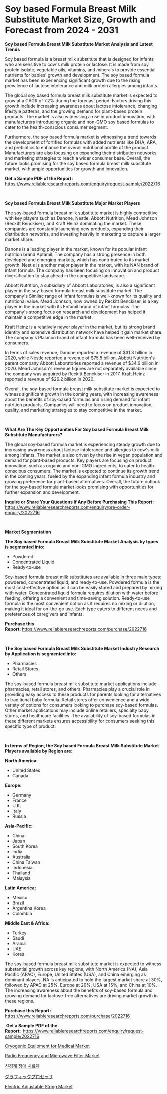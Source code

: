 <p><h1>Soy based Formula Breast Milk Substitute Market Size, Growth and Forecast from 2024 - 2031</h1></p><p><strong>Soy based Formula Breast Milk Substitute Market Analysis and Latest Trends</strong></p>
<p><p>Soy based formula is a breast milk substitute that is designed for infants who are sensitive to cow's milk protein or lactose. It is made from soy protein isolate, vegetable oils, vitamins, and minerals to provide essential nutrients for babies' growth and development. The soy based formula market has been experiencing significant growth due to the rising prevalence of lactose intolerance and milk protein allergies among infants.</p><p>The global soy based formula breast milk substitute market is expected to grow at a CAGR of 7.2% during the forecast period. Factors driving this growth include increasing awareness about lactose intolerance, changing lifestyle patterns, and the growing demand for plant-based protein products. The market is also witnessing a rise in product innovation, with manufacturers introducing organic and non-GMO soy based formulas to cater to the health-conscious consumer segment.</p><p>Furthermore, the soy based formula market is witnessing a trend towards the development of fortified formulas with added nutrients like DHA, ARA, and prebiotics to enhance the overall nutritional profile of the product. Manufacturers are also focusing on expanding their distribution networks and marketing strategies to reach a wider consumer base. Overall, the future looks promising for the soy based formula breast milk substitute market, with ample opportunities for growth and innovation.</p></p>
<p><strong>Get a Sample PDF of the Report:&nbsp;</strong> <a href="https://www.reliableresearchreports.com/enquiry/request-sample/2022716">https://www.reliableresearchreports.com/enquiry/request-sample/2022716</a></p>
<p>&nbsp;</p>
<p><strong>Soy based Formula Breast Milk Substitute Major Market Players</strong></p>
<p><p>The soy-based formula breast milk substitute market is highly competitive with key players such as Danone, Nestle, Abbott Nutrition, Mead Johnson (Reckitt Benckiser), and Kraft Heinz dominating the market. These companies are constantly launching new products, expanding their distribution networks, and investing heavily in marketing to capture a larger market share.</p><p>Danone is a leading player in the market, known for its popular infant nutrition brand Aptamil. The company has a strong presence in both developed and emerging markets, which has contributed to its market growth. Nestle is another major player in the market, with its NAN brand of infant formula. The company has been focusing on innovation and product diversification to stay ahead in the competitive landscape.</p><p>Abbott Nutrition, a subsidiary of Abbott Laboratories, is also a significant player in the soy-based formula breast milk substitute market. The company's Similac range of infant formulas is well-known for its quality and nutritional value. Mead Johnson, now owned by Reckitt Benckiser, is a key player in the market with its Enfamil brand of infant formulas. The company's strong focus on research and development has helped it maintain a competitive edge in the market.</p><p>Kraft Heinz is a relatively newer player in the market, but its strong brand identity and extensive distribution network have helped it gain market share. The company's Plasmon brand of infant formula has been well-received by consumers.</p><p>In terms of sales revenue, Danone reported a revenue of $31.3 billion in 2020, while Nestle reported a revenue of $75.5 billion. Abbott Nutrition's parent company Abbott Laboratories reported a revenue of $34.6 billion in 2020. Mead Johnson's revenue figures are not separately available since the company was acquired by Reckitt Benckiser in 2017. Kraft Heinz reported a revenue of $26.2 billion in 2020.</p><p>Overall, the soy-based formula breast milk substitute market is expected to witness significant growth in the coming years, with increasing awareness about the benefits of soy-based formulas and rising demand for infant nutrition products. Companies will need to focus on product innovation, quality, and marketing strategies to stay competitive in the market.</p></p>
<p>&nbsp;</p>
<p><strong>What Are The Key Opportunities For Soy based Formula Breast Milk Substitute Manufacturers?</strong></p>
<p><p>The global soy-based formula market is experiencing steady growth due to increasing awareness about lactose intolerance and allergies to cow's milk among infants. The market is also driven by the rise in vegan population and demand for plant-based products. Key players are focusing on product innovation, such as organic and non-GMO ingredients, to cater to health-conscious consumers. The market is expected to continue its growth trend in the coming years, fueled by the expanding infant formula industry and growing preference for plant-based alternatives. Overall, the future outlook for the soy-based formula market looks promising with opportunities for further expansion and development.</p></p>
<p><strong>Inquire or Share Your Questions If Any Before Purchasing This Report:</strong> <a href="https://www.reliableresearchreports.com/enquiry/pre-order-enquiry/2022716">https://www.reliableresearchreports.com/enquiry/pre-order-enquiry/2022716</a></p>
<p>&nbsp;</p>
<p><strong>Market Segmentation</strong></p>
<p><strong>The Soy based Formula Breast Milk Substitute Market Analysis by types is segmented into:</strong></p>
<p><ul><li>Powdered</li><li>Concentrated Liquid</li><li>Ready-to-use</li></ul></p>
<p><p>Soy-based formula breast milk substitutes are available in three main types: powdered, concentrated liquid, and ready-to-use. Powdered formula is the most cost-effective option as it can be easily stored and prepared by mixing with water. Concentrated liquid formula requires dilution with water before feeding, offering a convenient and time-saving solution. Ready-to-use formula is the most convenient option as it requires no mixing or dilution, making it ideal for on-the-go use. Each type caters to different needs and preferences of caregivers and infants.</p></p>
<p><strong>Purchase this Report:&nbsp;</strong><a href="https://www.reliableresearchreports.com/purchase/2022716">https://www.reliableresearchreports.com/purchase/2022716</a></p>
<p>&nbsp;</p>
<p><strong>The Soy based Formula Breast Milk Substitute Market Industry Research by Application is segmented into:</strong></p>
<p><ul><li>Pharmacies</li><li>Retail Stores</li><li>Others</li></ul></p>
<p><p>The soy-based formula breast milk substitute market applications include pharmacies, retail stores, and others. Pharmacies play a crucial role in providing easy access to these products for parents looking for alternatives to traditional baby formula. Retail stores offer convenience and a wide variety of options for consumers looking to purchase soy-based formulas. Other market applications may include online retailers, specialty baby stores, and healthcare facilities. The availability of soy-based formulas in these different markets ensures accessibility for consumers seeking this specific type of product.</p></p>
<p>&nbsp;</p>
<p><strong>In terms of Region, the Soy based Formula Breast Milk Substitute Market Players available by Region are:</strong></p>
<p>
    <p> <strong> North America: </strong>
        <ul>
            <li>United States</li>
            <li>Canada</li>
        </ul>
        </p> 
    <p> <strong> Europe: </strong>
        <ul>
            <li>Germany</li>
            <li>France</li>
            <li>U.K.</li>
            <li>Italy</li>
            <li>Russia</li>
        </ul>
        </p> 
    <p> <strong> Asia-Pacific: </strong>
        <ul>
            <li>China</li>
            <li>Japan</li>
            <li>South Korea</li>
            <li>India</li>
            <li>Australia</li>
            <li>China Taiwan</li>
            <li>Indonesia</li>
            <li>Thailand</li>
            <li>Malaysia</li>
        </ul>
        </p> 
    <p> <strong> Latin America: </strong>
        <ul>
            <li>Mexico</li>
            <li>Brazil</li>
            <li>Argentina Korea</li>
            <li>Colombia</li>
        </ul>
        </p> 
    <p> <strong> Middle East & Africa: </strong>
        <ul>
            <li>Turkey</li>
            <li>Saudi</li>
            <li>Arabia</li>
            <li>UAE</li>
            <li>Korea</li>
        </ul>
    </p>
    </p>
<p><p>The soy-based formula breast milk substitute market is expected to witness substantial growth across key regions, with North America (NA), Asia Pacific (APAC), Europe, United States (USA), and China emerging as dominant players. NA is anticipated to hold the largest market share at 30%, followed by APAC at 25%, Europe at 20%, USA at 15%, and China at 10%. The increasing awareness about the benefits of soy-based formula and growing demand for lactose-free alternatives are driving market growth in these regions.</p></p>
<p><strong>Purchase this Report: </strong><a href="https://www.reliableresearchreports.com/purchase/2022716">https://www.reliableresearchreports.com/purchase/2022716</a></p>
<p>&nbsp;<strong>Get a Sample PDF of the Report:&nbsp;&nbsp;</strong><a href="https://www.reliableresearchreports.com/enquiry/request-sample/2022716">https://www.reliableresearchreports.com/enquiry/request-sample/2022716</a></p>
<p><strong></strong></p>
<p><p><a href="https://github.com/nancykennedykellievqfqt2/Market-Research-Report-List-1/blob/main/cryogenic-equipment-for-medical-market.md">Cryogenic Equipment for Medical Market</a></p><p><a href="https://view.publitas.com/reportprime-1/global-radio-frequency-and-microwave-filter-market-by-types-applications-and-major-players-with-regional-growth-rate-analysis-and-development-situation-from-2024-to-2031/">Radio Frequency and Microwave Filter Market</a></p><p><a href="https://medium.com/@ttmjshfrgiff14/%EC%8B%A0%EA%B2%BD%ED%95%99%EC%A0%81-%EC%A7%88%ED%99%98-%EC%B9%98%EB%A3%8C-%EC%8B%9C%EC%9E%A5-2031%EB%85%84%EA%B9%8C%EC%A7%80%EC%9D%98-%ED%8A%B8%EB%A0%8C%EB%93%9C-%EC%98%88%EC%B8%A1-%EB%B0%8F-%EA%B2%BD%EC%9F%81-%EB%B6%84%EC%84%9D-18c9cb2fc14e">신경계 장애 치료제</a></p><p><a href="https://medium.com/@catherine10203/%E3%82%B0%E3%83%A9%E3%83%95%E3%82%A3%E3%83%83%E3%82%AF%E3%83%97%E3%83%AD%E3%82%BB%E3%83%83%E3%82%B5%E5%B8%82%E5%A0%B4%E3%81%AF-%E5%B8%82%E5%A0%B4%E3%82%B7%E3%82%A7%E3%82%A2-%E5%B8%82%E5%A0%B4%E3%83%88%E3%83%AC%E3%83%B3%E3%83%89-%E3%81%8A%E3%82%88%E3%81%B3%E5%B8%82%E5%A0%B4%E6%88%90%E9%95%B7%E3%81%AB%E9%96%A2%E3%81%99%E3%82%8B%E6%83%85%E5%A0%B1%E3%82%92%E6%8F%90%E4%BE%9B%E3%81%97%E3%81%BE%E3%81%99-57df35c8a35d">グラフィックプロセッサ</a></p><p><a href="https://view.publitas.com/reportprime-1/electric-adjustable-string-market-size-market-trends-and-growth-outlook-forecasted-for-period-from-2024-to-2031/">Electric Adjustable String Market</a></p></p>